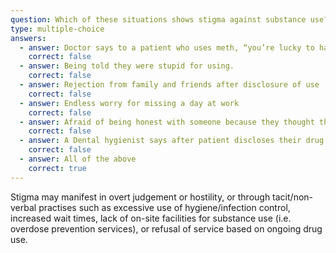 ```yaml
---
question: Which of these situations shows stigma against substance use?
type: multiple-choice
answers:
  - answer: Doctor says to a patient who uses meth, “you’re lucky to have all your teeth left” and then tells the patient about how crazy people on meth are
    correct: false
  - answer: Being told they were stupid for using.
    correct: false
  - answer: Rejection from family and friends after disclosure of use
    correct: false
  - answer: Endless worry for missing a day at work
    correct: false
  - answer: Afraid of being honest with someone because they thought they would lose a job or relationship
    correct: false
  - answer: A Dental hygienist says after patient discloses their drug use, “Oh, you really have to stop that soon, it’s awful”
    correct: false
  - answer: All of the above 
    correct: true
---
```

<!--- This is where the rich feedback goes -->
<markdown-container>
  <markdown-column size="1">

Stigma may manifest in overt judgement or hostility, or through tacit/non-verbal practises such as excessive use of hygiene/infection control, increased wait times, lack of on-site facilities for substance use (i.e. overdose prevention services), or refusal of service based on ongoing drug use.

  </markdown-column>
</markdown-container>
